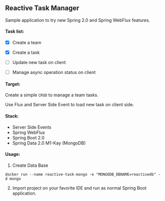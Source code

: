 Reactive Task Manager
--

Sample application to try new Spring 2.0 and Spring WebFlux features.

#### Task list:

- [x] Create a team 
- [x] Create a task
- [ ] Update new task on client
- [ ] Manage async operation status on client


#### Target:

Create a simple ```CRUD``` to manage a team tasks.

Use Flux and Server Side Event to load new task on client side.

 
#### Stack:

* Server Side Events
* Spring WebFlux
* Spring Boot 2.0
* Spring Data 2.0 M1-Kay (MongoDB)

#### Usage:

1. Create Data Base

```docker run --name reactive-task-mongo -e "MONGODB_DBNAME=reactivedb" -d mongo```

2. Import project on your favorite IDE and run as normal Spring Boot application.